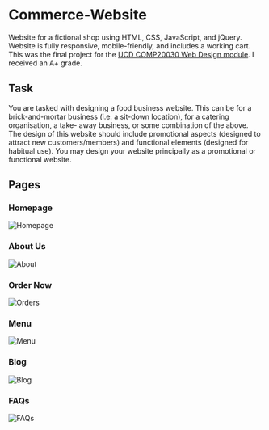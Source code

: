 # Commerce-Website
Website for a fictional shop using HTML, CSS, JavaScript, and jQuery. Website is fully responsive, mobile-friendly, and includes a working cart. This was the final project for the [UCD COMP20030 Web Design module](https://hub.ucd.ie/usis/!W_HU_MENU.P_PUBLISH?p_tag=MODULE&MODULE=COMP20030). I received an A+ grade.

## Task
You are tasked with designing a food business website. This can be for a brick-and-mortar business (i.e. a sit-down location), for a catering organisation, a take-
away business, or some combination of the above. The design of this website should include promotional aspects (designed to attract new customers/members) and functional elements (designed for habitual use). You may design your website principally as a promotional or functional website. 

## Pages

### Homepage
![Homepage](/readme-resources/homepage.png)

### About Us
![About](/readme-resources/about.png)

### Order Now
![Orders](/readme-resources/orders.png)

### Menu
![Menu](/readme-resources/menu.png)

### Blog
![Blog](/readme-resources/blog.png)

### FAQs
![FAQs](/readme-resources/faqs.png)
